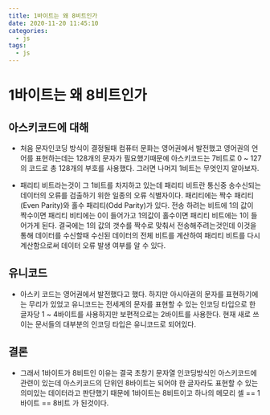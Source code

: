 ```yaml
---
title: 1바이트는 왜 8비트인가
date: 2020-11-20 11:45:10
categories: 
  - js
tags:
  - js
---
```


# 1바이트는 왜 8비트인가

## 아스키코드에 대해
- 처음 문자인코딩 방식이 결정될때 컴퓨터 문화는 영어권에서 발전했고 영어권의 언어를 표현하는데는 128개의 문자가 필요했기때문에 아스키코드는 7비트로 0 ~ 127의 코드로 총 128개의 부호를 사용했다. 그러면 나머지 1비트는 무엇인지 알아보자.

- 패리티 비트라는것이 그 1비트를 차지하고 있는데 패리티 비트란 통신중 송수신되는 데이터의 오류를 검출하기 위한 일종의 오류 식별자이다. 패리티에는 짝수 패리티(Even Parity)와 홀수 패리티(Odd Parity)가 있다. 전송 하려는 비트에  1의 값이 짝수이면 패리티 비티에는 0이 들어가고 1의값이 홀수이면 패리티 비트에는 1이 들어가게 된다. 결국에는 1의 값의 갯수를 짝수로 맞춰서 전송해주려는것인데 이것을 통해 데이터를 수신할때 수신된 데이터의 전체 비트를 계산하여 패리티 비트를 다시 계산함으로써 데이터 오류 발생 여부를 알 수 있다.

## 유니코드
- 아스키 코드는 영어권에서 발전했다고 했다. 하지만 아시아권의 문자를 표현하기에는 무리가 있었고 유니코드는 전세계의 문자를 표현할 수 있는 인코딩 타입으로 한 글자당 1 ~ 4바이트를 사용하지만 보편적으로는 2바이트를 사용한다. 현재 새로 쓰이는 문서들의 대부분의 인코딩 타입은 유니코드로 되어있다.

## 결론
- 그래서 1바이트가 8비트인 이유는 결국 초창기 문자열 인코딩방식인 아스키코드에 관련이 있는데 아스키코드의 단위인 8바이트는 되어야 한 글자라도 표현할 수 있는 의미있는 데이터라고 판단했기 때문에 1바이트는 8비트이고 하나의 메모리 셀 == 1바이트 == 8비트 가 된것이다.
